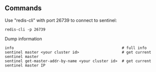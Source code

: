 ## Commands

Use "redis-cli" with port 26739 to connect to sentinel:

    redis-cli -p 26739
   
Dump information

    info                                                # full info
    sentinel master <your cluster id>                   # get current sentinel master
    sentinel get-master-addr-by-name <your cluster id>  # get current sentinel master IP
    
